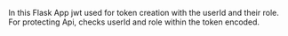 In this Flask App jwt used for token creation with the userId and their role.
For protecting Api, checks userId and role within the token encoded.
